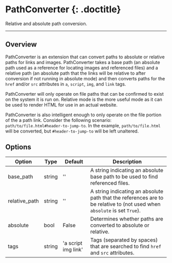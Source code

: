 # PathConverter {: .doctitle}
Relative and absolute path conversion.

---

## Overview
PathConverter is an extension that can convert paths to absolute or relative paths for links and images.  PathConverter takes a base path (an absolute path used as a reference for locating images and referenced files) and a relative path (an absolute path that the links will be relative to after conversion if not running in absolute mode) and then converts paths for the `href` and/or `src` attributes in `a`, `script`, `img`, and `link` tags.

PathConverter will only operate on file paths that can be confirmed to exist on the system it is run on.  Relative mode is the more useful mode as it can be used to render HTML for use in an actual website.

PathConverter is also intelligent enough to only operate on the file portion of the a path link.  Consider the following scenario:  `path/to/file.html#header-to-jump-to`.  In the example, `path/to/file.html` will be converted, but `#header-to-jump-to` will be left unaltered.

## Options

| Option    | Type | Default | Description |
|-----------|------|---------|-------------|
| base_path | string | '' | A string indicating an absolute base path to be used to find referenced files. |
| relative_path | string | '' | A string indicating an absolute path that the references are to be relative to (not used when `absolute` is set `True`). |
| absolute | bool | False | Determines whether paths are converted to absolute or relative. |
| tags | string | 'a script img link' | Tags (separated by spaces) that are searched to find `href` and `src` attributes. |
